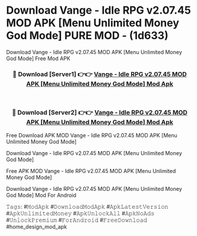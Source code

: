 # Download Vange - Idle RPG v2.07.45 MOD APK [Menu Unlimited Money God Mode] PURE MOD - (1d633)
Download Vange - Idle RPG v2.07.45 MOD APK [Menu Unlimited Money God Mode] Free Mod APK

<div align="center">
<h3>🔴 Download [Server1] 👉👉 <a href="https://apk-comot.site?title=Vange_-_Idle_RPG_v2.07.45_MOD_APK_[Menu_Unlimited_Money_God_Mode]">Vange - Idle RPG v2.07.45 MOD APK [Menu Unlimited Money God Mode] Mod Apk</a></h3><br>

<h3>🔴 Download [Server2] 👉👉 <a href="https://apk-comot.site?title=Vange_-_Idle_RPG_v2.07.45_MOD_APK_[Menu_Unlimited_Money_God_Mode]">Vange - Idle RPG v2.07.45 MOD APK [Menu Unlimited Money God Mode] Mod Apk</a></h3>
</div>


Free Download APK MOD Vange - Idle RPG v2.07.45 MOD APK [Menu Unlimited Money God Mode]

Download Vange - Idle RPG v2.07.45 MOD APK [Menu Unlimited Money God Mode] 

Free APK MOD Vange - Idle RPG v2.07.45 MOD APK [Menu Unlimited Money God Mode] 

Download Vange - Idle RPG v2.07.45 MOD APK [Menu Unlimited Money God Mode] Mod For Android

𝚃𝚊𝚐𝚜: #𝙼𝚘𝚍𝙰𝚙𝚔 #𝙳𝚘𝚠𝚗𝚕𝚘𝚊𝚍𝙼𝚘𝚍𝙰𝚙𝚔 #𝙰𝚙𝚔𝙻𝚊𝚝𝚎𝚜𝚝𝚅𝚎𝚛𝚜𝚒𝚘𝚗 #𝙰𝚙𝚔𝚄𝚗𝚕𝚒𝚖𝚒𝚝𝚎𝚍𝙼𝚘𝚗𝚎𝚢 #𝙰𝚙𝚔𝚄𝚗𝚕𝚘𝚌𝚔𝙰𝚕𝚕 #𝙰𝚙𝚔𝙽𝚘𝙰𝚍𝚜 #𝚄𝚗𝚕𝚘𝚌𝚔𝙿𝚛𝚎𝚖𝚒𝚞𝚖 #𝙵𝚘𝚛𝙰𝚗𝚍𝚛𝚘𝚒𝚍 #𝙵𝚛𝚎𝚎𝙳𝚘𝚠𝚗𝚕𝚘𝚊𝚍 #home_design_mod_apk